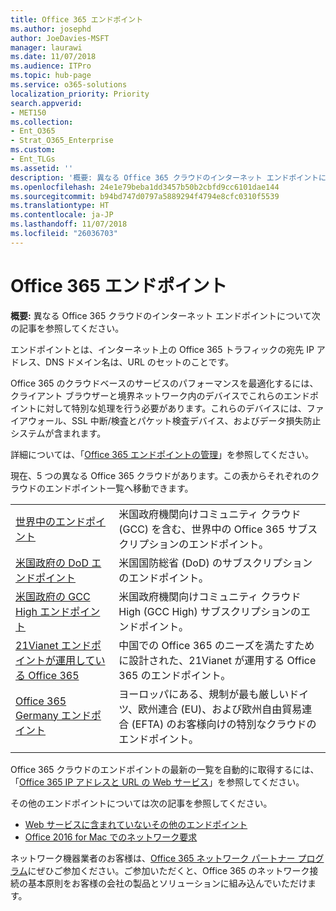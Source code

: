 ```yaml
---
title: Office 365 エンドポイント
ms.author: josephd
author: JoeDavies-MSFT
manager: laurawi
ms.date: 11/07/2018
ms.audience: ITPro
ms.topic: hub-page
ms.service: o365-solutions
localization_priority: Priority
search.appverid:
- MET150
ms.collection:
- Ent_O365
- Strat_O365_Enterprise
ms.custom:
- Ent_TLGs
ms.assetid: ''
description: '概要: 異なる Office 365 クラウドのインターネット エンドポイントについて次の記事を参照してください。'
ms.openlocfilehash: 24e1e79beba1dd3457b50b2cbfd9cc6101dae144
ms.sourcegitcommit: b94bd747d0797a5889294f4794e8cfc0310f5539
ms.translationtype: HT
ms.contentlocale: ja-JP
ms.lasthandoff: 11/07/2018
ms.locfileid: "26036703"
---
```

# <a name="office-365-endpoints"></a>Office 365 エンドポイント

**概要:** 異なる Office 365 クラウドのインターネット エンドポイントについて次の記事を参照してください。
  
エンドポイントとは、インターネット上の Office 365 トラフィックの宛先 IP アドレス、DNS ドメイン名は、URL のセットのことです。 

Office 365 のクラウドベースのサービスのパフォーマンスを最適化するには、クライアント ブラウザーと境界ネットワーク内のデバイスでこれらのエンドポイントに対して特別な処理を行う必要があります。これらのデバイスには、ファイアウォール、SSL 中断/検査とパケット検査デバイス、およびデータ損失防止システムが含まれます。

詳細については、「[Office 365 エンドポイントの管理](managing-office-365-endpoints.md)」を参照してください。

現在、5 つの異なる Office 365 クラウドがあります。この表からそれぞれのクラウドのエンドポイント一覧へ移動できます。

|||
|:-------|:-----|
| [世界中のエンドポイント](urls-and-ip-address-ranges.md) | 米国政府機関向けコミュニティ クラウド (GCC) を含む、世界中の Office 365 サブスクリプションのエンドポイント。 |
| [米国政府の DoD エンドポイント](office-365-u-s-government-dod-endpoints.md) | 米国国防総省 (DoD) のサブスクリプションのエンドポイント。 |
| [米国政府の GCC High エンドポイント](office-365-u-s-government-gcc-high-endpoints.md) | 米国政府機関向けコミュニティ クラウド High (GCC High) サブスクリプションのエンドポイント。 |
| [21Vianet エンドポイントが運用している Office 365](urls-and-ip-address-ranges-21vianet.md) | 中国での Office 365 のニーズを満たすために設計された、21Vianet が運用する Office 365 のエンドポイント。 |
| [Office 365 Germany エンドポイント](office-365-germany-endpoints.md) | ヨーロッパにある、規制が最も厳しいドイツ、欧州連合 (EU)、および欧州自由貿易連合 (EFTA) のお客様向けの特別なクラウドのエンドポイント。 |
|||

Office 365 クラウドのエンドポイントの最新の一覧を自動的に取得するには、「[Office 365 IP アドレスと URL の Web サービス](office-365-ip-web-service.md)」を参照してください。

その他のエンドポイントについては次の記事を参照してください。

- [Web サービスに含まれていないその他のエンドポイント](additional-office365-ip-addresses-and-urls.md)
- [Office 2016 for Mac でのネットワーク要求](network-requests-in-office-2016-for-mac.md)

ネットワーク機器業者のお客様は、[Office 365 ネットワーク パートナー プログラム](office-365-networking-partner-program.md)にぜひご参加ください。ご参加いただくと、Office 365 のネットワーク接続の基本原則をお客様の会社の製品とソリューションに組み込んでいただけます。 
